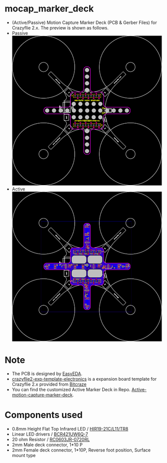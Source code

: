 # mocap_marker_deck

- (Active/Passive) Motion Capture Marker Deck (PCB & Gerber Files) for Crazyflie 2.x. The preview is shown as follows.
- Passive
  ![pcb_preview](./Passive/PassiveMocapDeck.png)
- Active
  ![active_pcb](./Active/ActiveMoCapDeck.png)

# Note

- The PCB is designed by [EasyEDA](https://easyeda.com/).
- [crazyflie2-exp-template-electronics](https://github.com/bitcraze/crazyflie2-exp-template-electronics) is a expansion board template for Crazyflie 2.x provided from [Bitcraze](https://bitcraze.io/)
- You can find the customized Active Marker Deck in Repo. [Active-motion-capture-marker-deck](https://github.com/ETH-PBL/Active-motion-capture-marker-deck).

# Components used
- 0.8mm Height Flat Top Infrared LED / [HIR19-21C/L11/TR8](https://item.szlcsc.com/115820.html)
- Linear LED drivers / [BCR421UW6Q-7](https://item.szlcsc.com/166081.html)
- 20 ohm Resistor / [RC0603JR-0720RL](https://item.szlcsc.com/148964.html)
- 2mm Male deck connector, 1*10 P
- 2mm Female deck connector, 1*10P, Reverse foot position, Surface mount type
